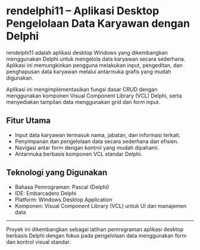 # rendelphi11 – Aplikasi Desktop Pengelolaan Data Karyawan dengan Delphi

rendelphi11 adalah aplikasi desktop Windows yang dikembangkan menggunakan Delphi untuk mengelola data karyawan secara sederhana. Aplikasi ini memungkinkan pengguna melakukan input, pengeditan, dan penghapusan data karyawan melalui antarmuka grafis yang mudah digunakan.

Aplikasi ini mengimplementasikan fungsi dasar CRUD dengan menggunakan komponen Visual Component Library (VCL) Delphi, serta menyediakan tampilan data menggunakan grid dan form input.

## Fitur Utama

- Input data karyawan termasuk nama, jabatan, dan informasi terkait.  
- Penyimpanan dan pengelolaan data secara sederhana dan efisien.  
- Navigasi antar form dengan kontrol yang mudah dipahami.  
- Antarmuka berbasis komponen VCL standar Delphi.

## Teknologi yang Digunakan

- Bahasa Pemrograman: Pascal (Delphi)  
- IDE: Embarcadero Delphi  
- Platform: Windows Desktop Application  
- Komponen: Visual Component Library (VCL) untuk UI dan manajemen data  

---

Proyek ini dikembangkan sebagai latihan pemrograman aplikasi desktop berbasis Delphi dengan fokus pada pengelolaan data menggunakan form dan kontrol visual standar.


